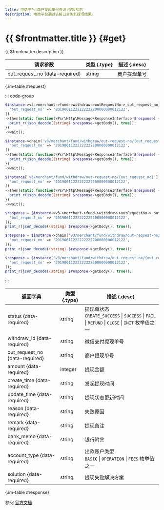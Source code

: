 ```yaml
---
title: 电商平台(商户提现单号查询)提现状态
description: 电商平台通过该接口查询其提现结果。
---
```


# {{ $frontmatter.title }} {#get}

{{ $frontmatter.description }}

| 请求参数 | 类型 {.type} | 描述 {.desc}
| --- | --- | ---
| out_request_no {data-required} | string | 商户提现单号

{.im-table #request}

::: code-group

```php [异步纯链式]
$instance->v3->merchant->fund->withdraw->outRequestNo->_out_request_no_->getAsync([
  'out_request_no' => '20190611222222222200000000012122',
])
->then(static function(\Psr\Http\Message\ResponseInterface $response) {
  print_r(json_decode((string) $response->getBody(), true));
})
->wait();
```

```php [异步声明式]
$instance->chain('v3/merchant/fund/withdraw/out-request-no/{out_request_no}')->getAsync([
  'out_request_no' => '20190611222222222200000000012122',
])
->then(static function(\Psr\Http\Message\ResponseInterface $response) {
  print_r(json_decode((string) $response->getBody(), true));
})
->wait();
```

```php [异步属性式]
$instance['v3/merchant/fund/withdraw/out-request-no/{out_request_no}']->getAsync([
  'out_request_no' => '20190611222222222200000000012122',
])
->then(static function(\Psr\Http\Message\ResponseInterface $response) {
  print_r(json_decode((string) $response->getBody(), true));
})
->wait();
```

```php [同步纯链式]
$response = $instance->v3->merchant->fund->withdraw->outRequestNo->_out_request_no_->get([
  'out_request_no' => '20190611222222222200000000012122',
]);
print_r(json_decode((string) $response->getBody(), true));
```

```php [同步声明式]
$response = $instance->chain('v3/merchant/fund/withdraw/out-request-no/{out_request_no}')->get([
  'out_request_no' => '20190611222222222200000000012122',
]);
print_r(json_decode((string) $response->getBody(), true));
```

```php [同步属性式]
$response = $instance['v3/merchant/fund/withdraw/out-request-no/{out_request_no}']->get([
  'out_request_no' => '20190611222222222200000000012122',
]);
print_r(json_decode((string) $response->getBody(), true));
```

:::

| 返回字典 | 类型 {.type} | 描述 {.desc}
| --- | --- | ---
| status {data-required} | string | 提现单状态<br/>`CREATE_SUCCESS` \| `SUCCESS` \| `FAIL` \| `REFUND` \| `CLOSE` \| `INIT` 枚举值之一
| withdraw_id {data-required} | string | 微信支付提现单号
| out_request_no {data-required} | string | 商户提现单号
| amount {data-required} | integer | 提现金额
| create_time {data-required} | string | 发起提现时间
| update_time {data-required} | string | 提现状态更新时间
| reason {data-required} | string | 失败原因
| remark {data-required} | string | 提现备注
| bank_memo {data-required} | string | 银行附言
| account_type {data-required} | string | 出款账户类型<br/>`BASIC` \| `OPERATION` \| `FEES` 枚举值之一
| solution {data-required} | string | 提现失败解决方案

{.im-table #response}

参阅 [官方文档](https://pay.weixin.qq.com/doc/v3/partner/4012476672)
